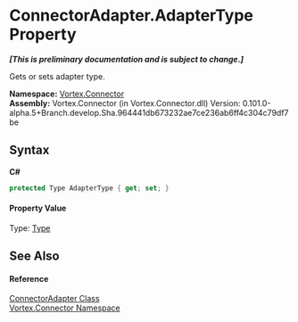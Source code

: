 # ConnectorAdapter.AdapterType Property 
 _**\[This is preliminary documentation and is subject to change.\]**_

Gets or sets adapter type.

**Namespace:**&nbsp;<a href="N_Vortex_Connector.md">Vortex.Connector</a><br />**Assembly:**&nbsp;Vortex.Connector (in Vortex.Connector.dll) Version: 0.101.0-alpha.5+Branch.develop.Sha.964441db673232ae7ce236ab6ff4c304c79df7be

## Syntax

**C#**<br />
``` C#
protected Type AdapterType { get; set; }
```


#### Property Value
Type: <a href="http://msdn2.microsoft.com/en-us/library/42892f65" target="_blank">Type</a>

## See Also


#### Reference
<a href="T_Vortex_Connector_ConnectorAdapter.md">ConnectorAdapter Class</a><br /><a href="N_Vortex_Connector.md">Vortex.Connector Namespace</a><br />
